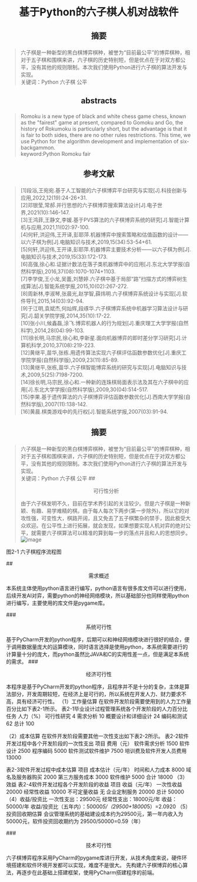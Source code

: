 # <p align="center">基于Python的六子棋人机对战软件</p>

## <p align="center">摘要</p>
   >六子棋是一种新型的黑白棋博弈棋种，被誉为“目前最公平”的博弈棋种，相对于五子棋和围棋来讲，六子棋的历史特别短，但是优点在于对双方都公平，没有其他的规则限制。本次我们使用Python进行六子棋的算法开发与实现。<br>
关键词：Python 六子棋 公平

## <p align="center">abstracts</p>
   >Romoku is a new type of black and white chess game chess, known as the "fairest" game at present, compared to Gomoku and Go, the history of Rokumoku is particularly short, but the advantage is that it is fair to both sides, there are no other rules restrictions. This time, we use Python for the algorithm development and implementation of six-backgammon.<br>
keyword:Python Romoku fair

## <p align="center">参考文献</p>
>[1]段浴,王宛宛.基于人工智能的六子棋博弈平台研究与实现[J].科技创新与应用,2022,12(19):24-26+31.<br>
[2]邓银莹,常郝.并行思想的六子棋博弈搜索算法设计[J].电子世界,2021(10):146-147.<br>
[3]王鸿菲,王静文,李媛.基于PVS算法的六子棋博弈系统的研究[J].智能计算机与应用,2021,11(02):97-100.<br>
[4]何轩,洪迎伟,王开译,彭耶萍.机器博弈中搜索策略和估值函数的设计——以六子棋为例[J].电脑知识与技术,2019,15(34):53-54+61.<br>
[5]何轩,洪迎伟,王开译,彭耶萍.机器博弈主要技术分析——以六子棋为例[J].电脑知识与技术,2019,15(33):172-173.<br>
[6]高强,徐心和.证据计数法在落子类机器博弈中的应用[J].东北大学学报(自然科学版),2016,37(08):1070-1074+1103.<br>
[7]李学俊,王小龙,吴蕾,刘慧婷.六子棋中基于局部“路”扫描方式的博弈树生成算法[J].智能系统学报,2015,10(02):267-272.<br>
[8]周新林,李淑琴,张晨光,赵学智,薛炜明.六子棋博弈系统设计与实现[J].软件导刊,2015,14(03):92-94.<br>
[9]于江明,袁斌杰,何灿辉,段琢华.六子棋博弈系统中机器学习算法设计与研究[J].韶关学院学报,2014,35(10):17-22.<br>
[10]张小川,候鑫磊,涂飞.博弈机器人的行为规划[J].重庆理工大学学报(自然科学),2014,28(04):99-103.<br>
[11]徐长明,马宗民,徐心和,李新星.面向机器博弈的即时差分学习研究[J].计算机科学,2010,37(08):219-223.<br>
[12]黄继平,苗华,张栋.用遗传算法实现六子棋评估函数参数优化[J].重庆工学院学报(自然科学版),2009,23(11):85-89.<br>
[13]黄继平,张栋,苗华.六子棋智能博弈系统的研究与实现[J].电脑知识与技术,2009,5(25):7198-7200.<br>
[14]徐长明,马宗民,徐心和.一种新的连珠棋局面表示法及其在六子棋中的应用[J].东北大学学报(自然科学版),2009,30(04):514-517.<br>
[15]李果.基于遗传算法的六子棋博弈评估函数参数优化[J].西南大学学报(自然科学版),2007(11):138-142.<br>
[16]黄晨.棋类游戏中的先行权[J].智能系统学报,2007(03):91-94.<br>

## <p align="center">摘要</p>
   >六子棋是一种新型的黑白棋博弈棋种，被誉为“目前最公平”的博弈棋种，相对于五子棋和围棋来讲，六子棋的历史特别短，但是优点在于对双方都公平，没有其他的规则限制。本次我们使用Python进行六子棋的算法开发与实现。<br>
关键词：Python 六子棋 公平
##<p align="center">可行性分析</p>
  由于六子棋发明不久，目前在学术界引起的关注较少。但是六子棋是一种新颖、有趣、易学难精的棋。由于每人每次下两步(第一步除外)，所以它的对攻性强，可变性大，棋路开阔，且又免去了五子棋繁杂的禁手，因此极受大众欢迎。在公平性上进行拓展，就会发现，如果想要实现人机对弈的绝对公平，就需要六子棋算法可以精准的算到每一步的落点并且和人的思想同步。
 ![image](https://user-images.githubusercontent.com/126448556/226250109-70378e00-6b57-4e65-a818-8ef9b560c1a2.png)

图2-1 六子棋程序流程图

##<p align="center">需求概述</p>
  本系统主体使用python语言进行编写，python语言有很多库文件可以进行使用，后续开发AI对弈，需要python的神经网络模块，所以基础部分也同样使用python进行编写，主要使用的库文件是pygame库。

###<p align="center">系统可行性</p>
  基于PyCharm开发的python程序，后期可以和神经网络模块进行很好的结合，便于调用数据量庞大的运算模块，同时语言选择是使用python，本系统需要进行的计算量十分的庞大，而python虽然比JAVA和C的实用性差一点，但是满足本系统的需求。
###<p align="center">经济可行性</p>
本程序是基于PyCharm开发的python程序，且程序并不是十分的复杂，主体是算法部分，开发周期较短，在经济上是可行的，所以系统在开发人力、财力要求不高，具有经济可行性。
（1）工作量估算
在软件开发阶段需要使用到的人力工作量百分比如下表2-1所示。
表2-1毕业设计过程管理系统各个开发阶段的人力百分比
任务	人力（%）
可行性研究	4
需求分析	10
概要设计和详细设计	24
编码和测试	62
总计	100

（2）成本估算
在软件开发阶段需要其他一次性支出如下表2-2所示。
表2-2软件开发过程中各个开发阶段的一次性支出
项目	费用（元）
软件需求分析	1500
软件设计	2500
程序编码	5000
软件测试软件维护	7500
培训费及软件开发人员费用	13000

表2-3软件开发过程中成本估算
项目	成本估计（元/年）
时间和人力成本	8000
域名及服务器购买	2000
第三方服务成本	3000
软件维护	5000
合计	18000
（3）效益
表2-4软件开发过程各个开发阶段的收益
项目	收益（元/年）
一次性收益	20000
经常性收益	10000
不可定量收益	无
企业定制服务	20000
总计	50000
（4）收益/投资比
一次性支出：29500元
经常性支出：18000元/年
收益：50000/年
收益/投资比（五年内）：50000*5/（29500+18000*5）=2.0920
（5）投资回收期估算
会议管理系统的基础建设成本约为29500元，第一年内收入为50000元，软件投资回收期约为
                      29500/50000=0.59（年）
                      
###<p align="center">技术可行性</p>
  六子棋博弈程序采用PyCharm的pygame库进行开发，从技术角度来说，硬件环境搭建和软件环境开发都可以实现，难度不是很大。
先构建六子棋博弈的核心算法，再逐步在此基础上搭建框架，使用PyCharm搭建程序的前端。

